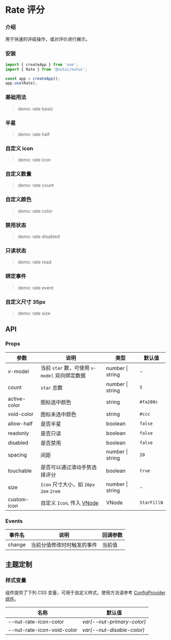 # Rate 评分

### 介绍

用于快速的评级操作，或对评价进行展示。

### 安装

```js
import { createApp } from 'vue';
import { Rate } from '@nutui/nutui';

const app = createApp();
app.use(Rate);
```

### 基础用法

> demo: rate basic

### 半星

> demo: rate half

### 自定义 icon

> demo: rate icon

### 自定义数量

> demo: rate count

### 自定义颜色

> demo: rate color

### 禁用状态

> demo: rate disabled

### 只读状态

> demo: rate read

### 绑定事件

> demo: rate event

### 自定义尺寸 35px

> demo: rate size

## API

### Props

| 参数 | 说明 | 类型 | 默认值 |
| --- | --- | --- | --- |
| v-model | 当前 `star` 数，可使用 `v-model` 双向绑定数据 | number \| string | - |
| count | `star` 总数 | number \| string | `5` |
| active-color | 图标选中颜色 | string | `#fa200c` |
| void-color | 图标未选中颜色 | string | `#ccc` |
| allow-half | 是否半星 | boolean | `false` |
| readonly | 是否只读 | boolean | `false` |
| disabled | 是否禁用 | boolean | `false` |
| spacing | 间距 | number \| string | `20` |
| touchable | 是否可以通过滑动手势选择评分 | boolean | `true` |
| size | `Icon` 尺寸大小，如 `20px` `2em` `2rem` | number \| string | - |
| custom-icon | 自定义 `Icon`, 传入 [VNode](https://cn.vuejs.org/guide/extras/render-function.html#creating-vnodes) | VNode | `StarFillN` |

### Events

| 事件名 | 说明 | 回调参数 |
| --- | --- | --- |
| change | 当前分值修改时时触发的事件 | 当前值 |

## 主题定制

### 样式变量

组件提供了下列 CSS 变量，可用于自定义样式，使用方法请参考 [ConfigProvider 组件](#/zh-CN/component/configprovider)。

| 名称 | 默认值 |
| --- | --- |
| --nut-rate-icon-color | _var(--nut-primary-color)_ |
| --nut-rate-icon-void-color | _var(--nut-disable-color)_ |
